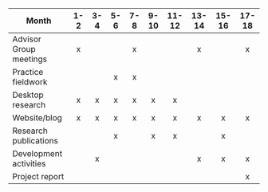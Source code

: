 | Month                  | 1-2 | 3-4 | 5-6 | 7-8 | 9-10 | 11-12 | 13-14 | 15-16 | 17-18 |
| ---------------------- | :-: | :-: | :-: | :-: | :--: | :---: | :---: | :---: | :---: |
| Advisor Group meetings |  x  |     |     |  x  |      |       |   x   |       |   x   |
| Practice fieldwork     |     |     |  x  |  x  |      |       |       |       |       |
| Desktop research       |  x  |  x  |  x  |  x  |  x   |   x   |       |       |       |
| Website/blog           |  x  |  x  |  x  |  x  |  x   |   x   |   x   |   x   |   x   |
| Research publications  |     |     |  x  |     |  x   |   x   |       |   x   |       |
| Development activities |     |  x  |     |     |      |       |   x   |   x   |   x   |
| Project report         |     |     |     |     |      |       |       |       |   x   |